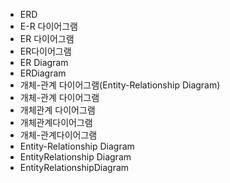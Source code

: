 - ERD
- E-R 다이어그램
- ER 다이어그램
- ER다이어그램
- ER Diagram
- ERDiagram
- 개체-관계 다이어그램(Entity-Relationship Diagram)
- 개체-관계 다이어그램
- 개체관계 다이어그램
- 개체관계다이어그램
- 개체-관계다이어그램
- Entity-Relationship Diagram
- EntityRelationship Diagram
- EntityRelationshipDiagram
